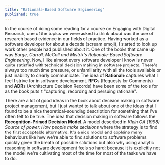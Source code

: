 ```yaml
---
title: "Rationale-Based Software Engineering"
published: true
---
```


In the course of doing some reading for a course on Engaging with Digital Research, one of
the topics we were asked to think about was the use of research based evidence in our fields 
of practice. Having worked as a software developer for about a decade (scream emoji), I started to
look up work other people had published about it. One of the books that came up was _Burge, Carroll,
McCall and Mistrík's Rationale-Based Software Engineering_. Now, I like almost every software
developer I know is never quite satisfied with technical decision making in software projects.
There's always too much time pressure, or unfamiliarity with all the tools available or just 
inability to clearly communicate. The idea of **Rationale** captures what I feel I strive for in
software development. **RFC**s (Requests for Comments) and **ADR**s (Architecture Decision Records) have
been some of the tools for as the book puts it "capturing, recording and persuing rationale".

There are a lot of good ideas in the book about decision making in software project management, but
I just wanted to talk about one of the ideas that I found to be a nice theoretical-sounding
description for something that I've often felt to be true. The idea that decision making in software 
follows the **Recognition-Primed Decision Model**. 
A model described in _Klein GA (1998) Source of power: How people make decisions_ 
where the strategy is to find the first acceptable alternative. It's a nice model and explains many
behaviours like how we're able to find solutions to software problems quickly given the breath of
possible solutions but also why using analytic reasoning in software development feels so hard:
because it is explicitly not the model we're cultivating most of the time for most of the tasks we
have to do.

